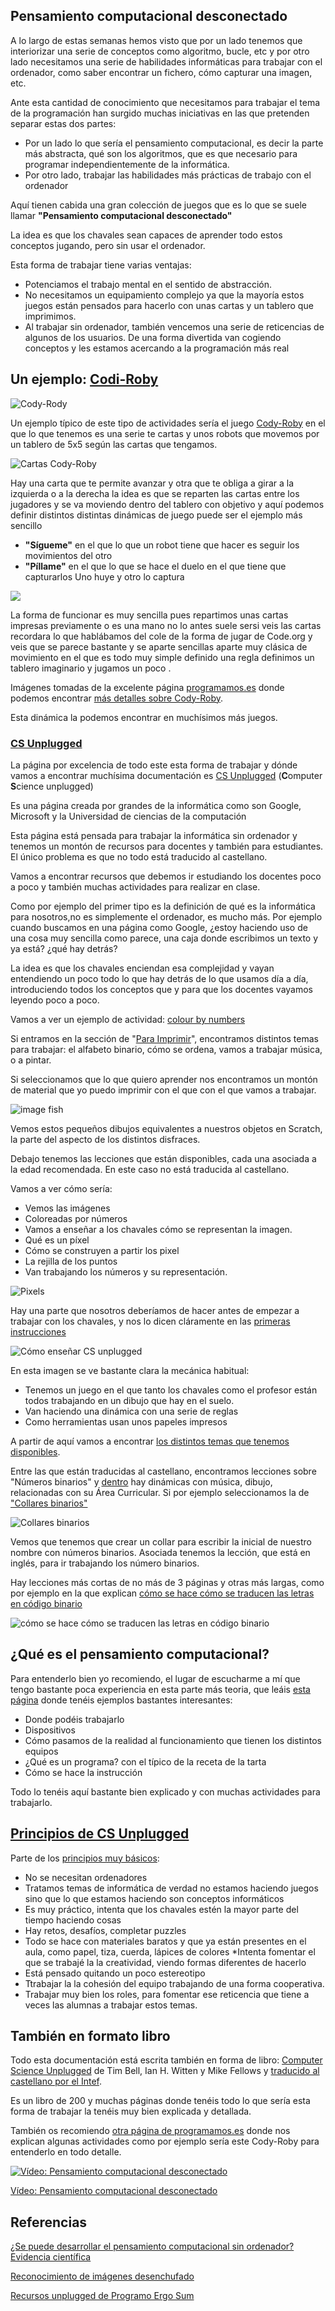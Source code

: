 ## Pensamiento computacional desconectado


A lo largo de estas semanas hemos visto que por un lado tenemos que interiorizar una serie de conceptos como algoritmo, bucle, etc y por otro lado necesitamos una serie de habilidades informáticas para trabajar con el ordenador, como saber encontrar un fichero, cómo capturar una imagen, etc. 

Ante esta cantidad de conocimiento que necesitamos para trabajar el tema de la programación han surgido muchas iniciativas en las que pretenden separar estas dos partes: 
* Por un lado lo que sería el pensamiento computacional, es decir la parte más abstracta, qué son los algoritmos, que es que necesario para programar independientemente de la informática.
* Por otro lado, trabajar las habilidades más prácticas de trabajo con el ordenador 

Aquí tienen cabida una gran colección de juegos que es lo que se suele llamar **"Pensamiento computacional desconectado"** 

La idea es que los chavales sean capaces de aprender todo estos conceptos jugando, pero sin usar el ordenador.

Esta forma de trabajar tiene varias ventajas: 

* Potenciamos el trabajo mental en el sentido de abstracción.  
* No necesitamos un equipamiento complejo ya que la mayoría estos juegos están pensados para hacerlo con unas cartas y un tablero que imprimimos.
* Al trabajar sin ordenador, también vencemos una serie de reticencias de algunos de los usuarios. De una forma divertida van cogiendo conceptos y les estamos acercando a la programación más real

## Un ejemplo: [Codi-Roby](http://www.codeweek.it/cody-roby-en/)

![Cody-Rody](./images/g4247-5-1024x512.png)

Un ejemplo típico de este tipo de actividades sería el juego [Cody-Roby](http://codeweek.it/cody-roby-en/) en el que lo que tenemos es una serie te cartas y unos robots que movemos por un tablero de 5x5 según las cartas que tengamos.

![Cartas Cody-Roby](./images/cartascody.jpeg)

Hay una carta que te permite avanzar y otra que te obliga a girar a la izquierda o a la derecha la idea es que se reparten las cartas entre los jugadores y se va moviendo dentro del tablero con objetivo y aquí podemos definir distintos distintas dinámicas de juego puede ser el ejemplo más sencillo 
* **"Sígueme"** en el que lo que un robot tiene que hacer es seguir los movimientos del otro 
* **"Píllame"**  en el que lo que se hace el duelo en el que tiene que capturarlos Uno huye y otro lo captura 

![](./images/codyRobycompleto-1-400x273.png)

La forma de funcionar es muy sencilla pues repartimos unas cartas impresas previamente o es una mano no lo antes suele sersi veis las cartas recordara lo que hablábamos del cole de la forma de jugar de Code.org y veis que se parece bastante y se aparte sencillas aparte muy clásica de movimiento en el que es todo muy simple definido una regla definimos un tablero imaginario y jugamos un poco .

Imágenes tomadas de la excelente página [programamos.es](https://programamos.es) donde podemos encontrar [más detalles sobre Cody-Roby](http://programamos.es/hack/unplugged/).

Esta dinámica la podemos encontrar en muchísimos más juegos. 


### [CS Unplugged](https://csunplugged.org/)

La página por excelencia de todo este esta forma de trabajar y dónde vamos a encontrar muchísima documentación es [CS Unplugged](https://csunplugged.org/) (**C**omputer **S**cience unplugged) 

Es una página creada por grandes de la informática como son Google, Microsoft y la Universidad de ciencias de la computación 

Esta página está pensada para trabajar la informática sin ordenador y tenemos un montón de recursos para docentes y también para estudiantes. El único problema es que no todo está traducido al castellano. 

Vamos a encontrar recursos que debemos ir estudiando los docentes poco a poco y también muchas actividades para realizar en clase.

Como por ejemplo del primer tipo es la definición de qué es la informática para nosotros,no es simplemente el ordenador, es mucho más. Por ejemplo cuando buscamos en una página como Google, ¿estoy haciendo uso de una cosa muy sencilla como parece, una caja donde escribimos un texto y ya está? ¿qué hay detrás? 

La idea es que los chavales enciendan esa complejidad y vayan entendiendo un poco todo lo que hay detrás de lo que usamos día a día, introduciendo todos los conceptos que y para que los docentes vayamos leyendo poco a poco.

Vamos a ver un ejemplo de actividad: [colour by numbers](https://csunplugged.org/en/topics/image-representation/unit-plan/colour-by-numbers/)

Si entramos en la sección de "[Para Imprimir](https://csunplugged.org/es/resources/)", encontramos distintos temas para trabajar: el alfabeto binario, cómo se ordena, vamos a trabajar música, o a pintar.

Si seleccionamos que lo que quiero aprender nos encontramos un montón de material que yo puedo imprimir con el que con el que vamos a  trabajar.

![image fish](https://storage.googleapis.com/cs-unplugged.appspot.com/static/img/resources/pixel-painter/thumbnails/es/pixel-painter-image-fish-method-black-white-paper_size-a4.png)

Vemos estos pequeños dibujos equivalentes a nuestros objetos en Scratch, la parte del  aspecto de los distintos disfraces.

Debajo tenemos las lecciones que están disponibles, cada una asociada a la edad recomendada. En este caso no está traducida al castellano. 

Vamos a ver cómo sería: 
* Vemos las imágenes
* Coloreadas por números
* Vamos a enseñar a los chavales cómo se representan la imagen.
* Qué es un píxel 
* Cómo se construyen a partir los pixel
* La rejilla de los puntos
* Van trabajando los números y su representación.

![Pixels](https://storage.googleapis.com/cs-unplugged.appspot.com/static/img/topics/letter-zooming-to-pixels.png)

Hay una parte que nosotros deberíamos de hacer antes de empezar a trabajar con los chavales, y nos lo dicen cláramente en las [primeras instrucciones](https://csunplugged.org/es/how-do-i-teach-cs-unplugged/)

![Cómo enseñar CS unplugged](https://storage.googleapis.com/cs-unplugged.appspot.com/static/img/general/what-is-csu.png)

En esta imagen se ve bastante clara la mecánica habitual:
* Tenemos un juego en el que tanto los chavales como el profesor están todos trabajando en un dibujo que hay en el suelo.
* Van haciendo una dinámica con una serie de reglas
* Como herramientas usan unos papeles impresos

A partir de aquí vamos a encontrar [los distintos temas que tenemos disponibles](https://csunplugged.org/es/topics/).

Entre las que están traducidas al castellano, encontramos lecciones sobre "Números binarios" y [dentro](https://csunplugged.org/es/topics/binary-numbers/) hay dinámicas con música, dibujo, relacionadas con su Área Curricular. Si por ejemplo seleccionamos la de ["Collares binarios"](https://csunplugged.org/es/topics/binary-numbers/integrations/binary-name-necklaces/)

![Collares binarios](https://storage.googleapis.com/cs-unplugged.appspot.com/static/img/topics/col_binary_necklace_copy.png)

Vemos que tenemos que crear un collar para escribir la inicial de nuestro nombre con números binarios. Asociada tenemos la lección, que está en inglés, para ir trabajando los número binarios.

Hay lecciones más cortas de no más de 3 páginas y otras más largas, como por ejemplo en la que explican [cómo se hace cómo se traducen las letras en código binario](https://csunplugged.org/en/topics/binary-numbers/unit-plan/codes-for-letters-using-binary-representation/) 

![cómo se hace cómo se traducen las letras en código binario](https://storage.googleapis.com/cs-unplugged.appspot.com/static/img/topics/col_binary_robot_boy_convo.png)


## ¿Qué es el pensamiento computacional?

Para entenderlo bien yo recomiendo, el lugar de escucharme a mí que tengo bastante poca experiencia en esta parte más teoria, que leáis [esta página](https://csunplugged.org/es/computational-thinking/) donde tenéis ejemplos bastantes interesantes:
* Donde podéis trabajarlo
* Dispositivos
* Cómo pasamos de la realidad al funcionamiento que tienen los distintos equipos
* ¿Qué es un programa? con el típico de la receta de la tarta
* Cómo se hace la instrucción 

Todo lo tenéis aquí bastante bien explicado y con muchas actividades para trabajarlo.

## [Principios de CS Unplugged](https://csunplugged.org/es/principles/)

Parte de los [principios muy básicos](https://csunplugged.org/es/principles/):
* No se necesitan ordenadores 
* Tratamos temas de informática de verdad no estamos haciendo juegos sino que lo que estamos haciendo son conceptos informáticos 
* Es muy práctico, intenta que los chavales estén la mayor parte del tiempo haciendo cosas 
* Hay retos, desafíos, completar puzzles
* Todo se hace con materiales baratos y que ya están presentes en el aula, como papel, tiza, cuerda, lápices de colores
*Intenta fomentar el que se trabajé la la creatividad, viendo formas diferentes de hacerlo 
* Está pensado quitando un poco estereotipo 
* Ttrabajar la la cohesión del equipo trabajando de una forma cooperativa.
* Trabajar muy bien los roles, para fomentar ese reticencia que tiene a veces las alumnas a trabajar estos temas.

## También en formato libro

Todo esta documentación está escrita también en forma de libro: [Computer Science Unplugged](https://classic.csunplugged.org/wp-content/uploads/2014/12/unpluggedTeachersDec2008-Spanish-master-ar-12182008.pdf) de Tim Bell, Ian H. Witten y Mike Fellows y [traducido al castellano por el Intef](http://code.intef.es/computer-science-unplugged/). 

Es un libro de 200 y muchas páginas donde tenéis todo lo que sería esta forma de trabajar la tenéis muy bien explicada y detallada.

También os recomiendo [otra página de programamos.es](http://programamos.es/hack/unplugged/) donde nos explican algunas actividades como por ejemplo sería este Cody-Roby para entenderlo en todo detalle.

[![Vídeo: Pensamiento computacional desconectado](https://img.youtube.com/vi/zE_8EhmpoYE/0.jpg)](https://youtu.be/zE_8EhmpoYE)


[Vídeo: Pensamiento computacional desconectado](https://youtu.be/zE_8EhmpoYE)


## Referencias

[¿Se puede desarrollar el pensamiento computacional sin ordenador? Evidencia científica](https://intef.es/Noticias/se-puede-desarrollar-el-pensamiento-computacional-sin-ordenador-evidencia-cientifica/)


[Reconocimiento de imágenes desenchufado](http://code.intef.es/crea-tu-actividad-desenchufada-para-reconocimiento-de-imagenes-utilizando-la-inteligencia-artificial/)

[Recursos unplugged de Programo Ergo Sum](https://www.programoergosum.es/tutoriales/tags/unplugged/)
